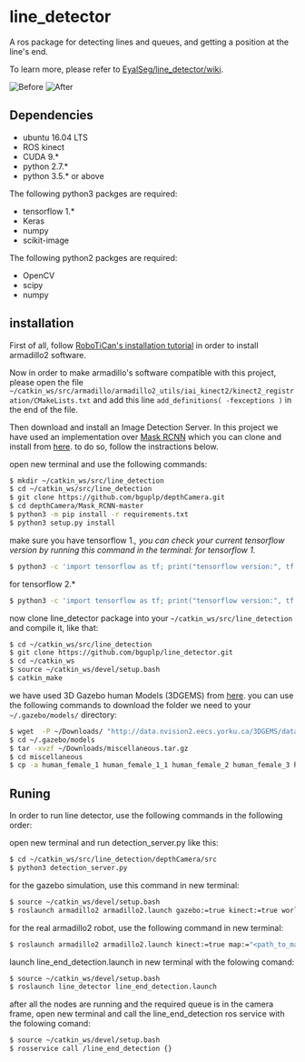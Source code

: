 # line_detector
A ros package for detecting lines and queues, and getting a position at the line's end.

To learn more, please refer to [EyalSeg/line_detector/wiki](https://github.com/EyalSeg/line_detector/wiki).


![Before ](https://user-images.githubusercontent.com/10437548/69551704-d1acba80-0fa5-11ea-925a-df94bf7a8c64.png)
![After ](https://user-images.githubusercontent.com/10437548/69559435-9ebcf380-0fb2-11ea-8f36-50b736af8c79.png)


## Dependencies
* ubuntu 16.04 LTS
* ROS kinect
* CUDA 9.*
* python 2.7.*
* python 3.5.* or above

The following python3 packges are required:
* tensorflow 1.*
* Keras
* numpy
* scikit-image

The following python2 packges are required:
* OpenCV
* scipy
* numpy


## installation

First of all, follow [RoboTiCan's installation tutorial](http://wiki.ros.org/armadillo2/Tutorials/Installation) in order to install armadillo2 software.

Now in order to make armadillo's software compatible with this project, please open the file `~/catkin_ws/src/armadillo/armadillo2_utils/iai_kinect2/kinect2_registration/CMakeLists.txt` and add this line `add_definitions( -fexceptions )` in the end of the file.

Then download and install an Image Detection Server. In this project we have used an implementation over [Mask RCNN](https://github.com/matterport/Mask_RCNN) which you can clone and install from [here](https://github.com/bguplp/depthCamera). to do so, follow the instractions below.

open new terminal and use the following commands:
```bash
$ mkdir ~/catkin_ws/src/line_detection
$ cd ~/catkin_ws/src/line_detection
$ git clone https://github.com/bguplp/depthCamera.git
$ cd depthCamera/Mask_RCNN-master
$ python3 -m pip install -r requirements.txt
$ python3 setup.py install
```
make sure you have tensorflow 1.*, you can check your current tensorflow version by running this command in the terminal:
for tensorflow 1.*
```bash
$ python3 -c 'import tensorflow as tf; print("tensorflow version:", tf.VERSION)'
```
for tensorflow 2.*
```bash
$ python3 -c 'import tensorflow as tf; print("tensorflow version:", tf._version_)'
```
now clone line_detector package into your `~/catkin_ws/src/line_detection` and compile it, like that:
```bash
$ cd ~/catkin_ws/src/line_detection
$ git clone https://github.com/bguplp/line_detector.git
$ cd ~/catkin_ws
$ source ~/catkin_ws/devel/setup.bash
$ catkin_make
```
we have used 3D Gazebo human Models (3DGEMS) from [here](http://data.nvision2.eecs.yorku.ca/3DGEMS/). you can use the following commands to download the folder we need to your `~/.gazebo/models/` directory: 
```bash
$ wget  -P ~/Downloads/ "http://data.nvision2.eecs.yorku.ca/3DGEMS/data/miscellaneous.tar.gz"
$ cd ~/.gazebo/models
$ tar -xvzf ~/Downloads/miscellaneous.tar.gz 
$ cd miscellaneous
$ cp -a human_female_1 human_female_1_1 human_female_2 human_female_3 human_female_4 human_male_1 human_male_1_1 human_male_2 human_male_3 human_male_4 ~/.gazebo/models/
```


## Runing
In order to run line detector, use the following commands in the following order:

open new terminal and run detection_server.py like this:
```bash
$ cd ~/catkin_ws/src/line_detection/depthCamera/src
$ python3 detection_server.py
```

for the gazebo simulation, use this command in new terminal:
```bash
$ source ~/catkin_ws/devel/setup.bash
$ roslaunch armadillo2 armadillo2.launch gazebo:=true kinect:=true world_name:="`rospack find line_detector`/coffee_line.world" map:="`rospack find line_detector`/coffee_line.yaml" have_map:=true move_base:=true amcl:=true lidar:=true
```

for the real armadillo2 robot, use the following command in new terminal:
```bash
$ roslaunch armadillo2 armadillo2.launch kinect:=true map:="<path_to_map>/<map_file_name.ymal>" have_map:=true move_base:=true amcl:=true lidar:=true
```

launch line_end_detection.launch in new terminal with the folowing comand: 
```bash
$ source ~/catkin_ws/devel/setup.bash
$ roslaunch line_detector line_end_detection.launch
```

after all the nodes are running and the required queue is in the camera frame, open new terminal and call the line_end_detection ros service with the folowing comand:
```bash
$ source ~/catkin_ws/devel/setup.bash
$ rosservice call /line_end_detection {}
```
